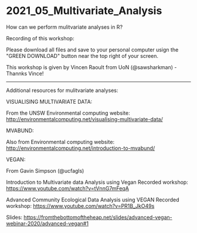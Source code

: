 # 2021_05_Multivariate_Analysis
How can we perform mulitvariate analyses in R? 

Recording of this workshop: 

Please download all files and save to your personal computer usign the "GREEN DOWNLOAD" button near the top right of your screen.

This workshop is given by Vincen Raoult from UoN (@sawsharkman) - Thannks Vince!



__________________________________________________________________________________________________

Additional resources for mulitvariate analyses:

VISUALISING MULTIVARIATE DATA: 

From the UNSW Environmental computing website: 
http://environmentalcomputing.net/visualising-multivariate-data/ 

MVABUND:

Also from Environmental computing website: 
http://environmentalcomputing.net/introduction-to-mvabund/ 

VEGAN: 

From Gavin Simpson (@ucfagls) 

Introduction to Multivariate data Analysis using Vegan
  Recorded workshop: https://www.youtube.com/watch?v=tVnnG7mFeqA 
  
Advanced Community Ecological Data Analysis using VEGAN
  Recorded workshop: https://www.youtube.com/watch?v=PR1B_JkO49s 
  
  Slides: https://fromthebottomoftheheap.net/slides/advanced-vegan-webinar-2020/advanced-vegan#1  
  
